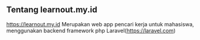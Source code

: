 ## Tentang learnout.my.id

https://learnout.my.id Merupakan web app pencari kerja untuk mahasiswa, menggunakan backend framework php Laravel(https://laravel.com)
